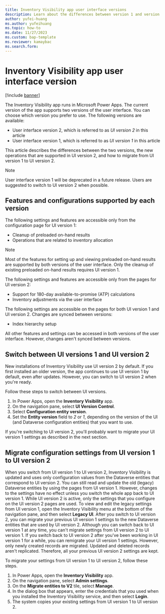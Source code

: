 ```yaml
---
title: Inventory Visibility app user interface versions
description: Learn about the differences between version 1 and version 2 of the Inventory Visibility app user interface with an outline on supported features and configurations.
author: yufei-huang
ms.author: yufeihuang
ms.topic: how-to
ms.date: 11/27/2023
ms.custom: bap-template
ms.reviewer: kamaybac
ms.search.form:
---
```


# Inventory Visibility app user interface version

[!include [banner](../includes/banner.md)]

The Inventory Visibility app runs in Microsoft Power Apps. The current version of the app supports two versions of the user interface. You can choose which version you prefer to use. The following versions are available:

- User interface version 2, which is referred to as *UI version 2* in this article
- User interface version 1, which is referred to as *UI version 1* in this article

This article describes the differences between the two versions, the new operations that are supported in UI version 2, and how to migrate from UI version 1 to UI version 2.

> [!NOTE]
> User interface version 1 will be deprecated in a future release. Users are suggested to switch to UI version 2 when possible. 

## Features and configurations supported by each version

The following settings and features are accessible only from the configuration page for UI version 1:

- Cleanup of preloaded on-hand results
- Operations that are related to inventory allocation

> [!NOTE]
> Most of the features for setting up and viewing preloaded on-hand results are supported by both versions of the user interface. Only the cleanup of existing preloaded on-hand results requires UI version 1.

The following settings and features are accessible only from the pages for UI version 2:

- Support for 180-day available-to-promise (ATP) calculations
- Inventory adjustments via the user interface

The following settings are accessible on the pages for both UI version 1 and UI version 2. Changes are synced between versions:

- Index hierarchy setup

All other features and settings can be accessed in both versions of the user interface. However, changes aren't synced between versions.

## Switch between UI versions 1 and UI version 2

New installations of Inventory Visibility use UI version 2 by default. If you first installed an older version, the app continues to use UI version 1 by default, even after updates. However, you can switch to UI version 2 when you're ready.

Follow these steps to switch between UI versions.

1. In Power Apps, open the **Inventory Visibility** app.
1. On the navigation pane, select **UI Version Control**.
1. Select **Configuration entity version**.
1. Set the **Entity version** field to *2* or *1*, depending on the version of the UI (and Dataverse configuration entities) that you want to use.

If you're switching to UI version 2, you'll probably want to migrate your UI version 1 settings as described in the next section.

## Migrate configuration settings from UI version 1 to UI version 2

When you switch from UI version 1 to UI version 2, Inventory Visibility is updated and uses only configuration values from the Dataverse entities that correspond to UI version 2. You can still read and update the old (legacy) Dataverse entities by using the pages from UI version 1. However, changes to the settings have no effect unless you switch the whole app back to UI version 1. While UI version 2 is active, only the settings that you configure on the UI version 2 pages are used. To view and edit the legacy settings from UI version 1, open the Inventory Visibility menu at the bottom of the navigation pane, and then select **Legacy UI**. 
After you switch to UI version 2, you can migrate your previous UI version 1 settings to the new Dataverse entities that are used by UI version 2. Although you can switch back to UI version 1 at any time, you can't migrate settings from UI version 2 to UI version 1. If you switch back to UI version 2 after you've been working in UI version 1 for a while, you can remigrate your UI version 1 settings. However, only newly created records are migrated. Updated and deleted records aren't replicated. Therefore, all your previous UI version 2 settings are kept.

To migrate your settings from UI version 1 to UI version 2, follow these steps.

1. In Power Apps, open the **Inventory Visibility** app.
1. On the navigation pane, select **Admin settings**.
1. On the **Migrate entities to V2** tile, select **Manage**.
1. In the dialog box that appears, enter the credentials that you used when you installed the Inventory Visibility service, and then select **Login**.
1. The system copies your existing settings from UI version 1 to UI version 2.
